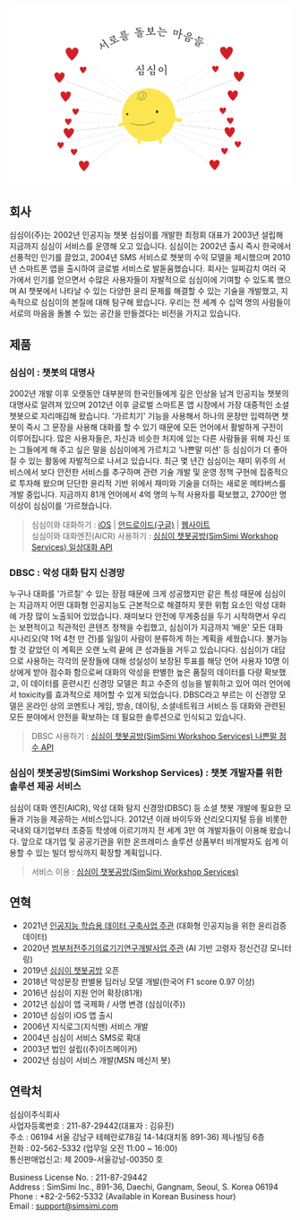 <img src="/images/mindscaringeachother.png"  width="600">
  
## 회사

심심이(주)는 2002년 인공지능 챗봇 심심이를 개발한 최정회 대표가 2003년 설립해 지금까지 심심이 서비스를 운영해 오고 있습니다. 심심이는 2002년 출시 즉시 한국에서 선풍적인 인기를 끌었고, 2004년 SMS 서비스로 챗봇의 수익 모델을 제시했으며 2010년 스마트폰 앱을 출시하여 글로벌 서비스로 발돋움했습니다. 회사는 일찌감치 여러 국가에서 인기를 얻으면서 수많은 사용자들이 자발적으로 심심이에 기여할 수 있도록 했으며 AI 챗봇에서 나타날 수 있는 다양한 윤리 문제를 해결할 수 있는 기술을 개발했고, 지속적으로 심심이의 본질에 대해 탐구해 왔습니다. 우리는 전 세계 수 십억 명의 사람들이 서로의 마음을 돌볼 수 있는 공간을 만들겠다는 비전을 가지고 있습니다.

## 제품

### **심심이** : 챗봇의 대명사

2002년 개발 이후 오랫동안 대부분의 한국인들에게 깊은 인상을 남겨 인공지능 챗봇의 대명사로 알려져 있으며 2012년 이후 글로벌 스마트폰 앱 시장에서 가장 대중적인 소셜챗봇으로 자리매김해 왔습니다. '가르치기' 기능을 사용해서 하나의 문장만 입력하면 챗봇이 즉시 그 문장을 사용해 대화를 할 수 있기 때문에 모든 언어에서 활발하게 구전이 이루어집니다. 많은 사용자들은, 자신과 비슷한 처지에 있는 다른 사람들을 위해 자신 또는 그들에게 해 주고 싶은 말을 심심이에게 가르치고 ‘나쁜말 미션’ 등 심심이가 더 좋아질 수 있는 활동에 자발적으로 나서고 있습니다. 최근 몇 년간 심심이는 재미 위주의 서비스에서 보다 안전한 서비스를 추구하며 관련 기술 개발 및 운영 정책 구현에 집중적으로 투자해 왔으며 단단한 윤리적 기반 위에서 재미와 기술을 더하는 새로운 메타버스를 개발 중입니다. 지금까지 81개 언어에서 4억 명의 누적 사용자를 확보했고, 2700만 명 이상이 심심이를 ‘가르쳤습니다.
> 심심이와 대화하기 :  [iOS](https://apps.apple.com/app/simsimi/id375239755) | [안드로이드(구글)](https://play.google.com/store/apps/details?id=com.ismaker.android.simsimi) | [웹사이트](http://www.simsimi.com)  
> 심심이와 대화엔진(AICR) 사용하기 :  [심심이 챗봇공방(SimSimi Workshop Services) 일상대화 API](https://workshop.simsimi.com/document#%EC%9D%BC%EC%83%81%EB%8C%80%ED%99%94%20API)

### **DBSC** : 악성 대화 탐지 신경망

누구나 대화를 '가르칠' 수 있는 장점 때문에 크게 성공했지만 같은 특성 때문에 심심이는 지금까지 어떤 대화형 인공지능도 근본적으로 해결하지 못한 위험 요소인 악성 대화에 가장 많이 노출되어 있었습니다. 재미보다 안전에 무게중심을 두기 시작하면서 우리는 보편적이고 직관적인 콘텐츠 정책을 수립했고, 심심이가 지금까지 ‘배운’ 모든 대화 시나리오(약 1억 4천 만 건)를 일일이 사람이 분류하게 하는 계획을 세웠습니다. 불가능할 것 같았던 이 계획은 오랜 노력 끝에 큰 성과들을 거두고 있습니다다. 심심이가 대답으로 사용하는 각각의 문장들에 대해 성실성이 보장된 투표를 해당 언어 사용자 10명 이상에게 받아 점수화 함으로써 대화의 악성을 판별한 높은 품질의 데이터를 다량 확보했고, 이 데이터를 훈련시킨 신경망 모델은 최고 수준의 성능을 발휘하고 있어 여러 언어에서 toxicity를 효과적으로 제어할 수 있게 되었습니다. DBSC라고 부르는 이 신경망 모델은 온라인 상의 코멘트나 게임, 방송, 데이팅, 소셜네트워크 서비스 등 대화와 관련된 모든 분야에서 안전을 확보하는 데 필요한 솔루션으로 인식되고 있습니다.
> DBSC 사용하기 :  [심심이 챗봇공방(SimSimi Workshop Services) 나쁜말 점수 API](https://workshop.simsimi.com/document#%EB%82%98%EC%81%9C%EB%A7%90%EC%A0%90%EC%88%98%20API)

### **심심이 챗봇공방(SimSimi Workshop Services)** : 챗봇 개발자를 위한 솔루션 제공 서비스

심심이 대화 엔진(AICR), 악성 대화 탐지 신경망(DBSC) 등 소셜 챗봇 개발에 필요한 모듈과 기능을 제공하는 서비스입니다. 2012년 이래 바이두와 산리오디지털 등을 비롯한 국내외 대기업부터 초중등 학생에 이르기까지 전 세계 3만 여 개발자들이 이용해 왔습니다. 앞으로 대기업 및 공공기관을 위한 온프레미스 솔루션 상품부터 비개발자도 쉽게 이용할 수 있는 빌더 방식까지 확장할 계획입니다.
> 서비스 이용 : [심심이 챗봇공방(SimSimi Workshop Services)](https://workshop.simsimi.com)

## 연혁

- 2021년 [인공지능 학습용 데이터 구축사업 주관](https://search.naver.com/search.naver?where=news&sm=tab_tnw&query=%EC%8B%AC%EC%8B%AC%EC%9D%B4&sort=0&photo=0&field=0&pd=0&ds=&de=&mynews=0&office_type=0&office_section_code=0&news_office_checked=&related=1&docid=53510000084283&nso=so:r,p:all,a:all) (대화형 인공지능을 위한 윤리검증 데이터)
- 2020년 [범부처전주기의료기기연구개발사업 주관](https://www.bosa.co.kr/news/articleView.html?idxno=2136971) (AI 기반 고령자 정신건강 모니터링)
- 2019년 [심심이 챗봇공방](https://workshop.simsimi.com/) 오픈
- 2018년 악성문장 판별용 딥러닝 모델 개발(한국어 F1 score 0.97 이상)
- 2016년 심심이 지원 언어 확장(81개)
- 2012년 심심이 앱 국제화 / 사명 변경 (심심이(주))
- 2010년 심심이 iOS 앱 출시
- 2006년 지식로그(지식맨) 서비스 개발
- 2004년 심심이 서비스 SMS로 확대
- 2003년 법인 설립((주)이즈메이커)
- 2002년 심심이 서비스 개발(MSN 메신저 봇)

## 연락처

심심이주식회사  
사업자등록번호 : 211-87-29442(대표자 : 김유진)  
주소 : 06194 서울 강남구 테헤란로78길 14-14(대치동 891-36) 제나빌딩 6층  
전화 : 02-562-5332 (업무일 오전 11:00 ~ 16:00)  
통신판매업신고: 제 2009-서울강남-00350 호  

Business License  No. : 211-87-29442  
Address : SimSimi Inc., 891-36, Daechi, Gangnam, Seoul, S. Korea 06194  
Phone : +82-2-562-5332 (Available in Korean Business hour)  
Email : support@simsimi.com  
